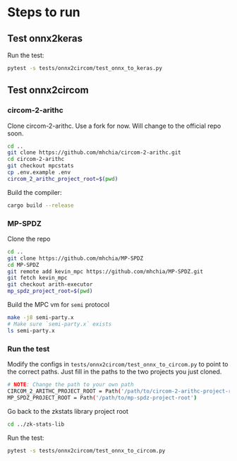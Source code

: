 # Steps to run

## Test onnx2keras

Run the test:

```bash
pytest -s tests/onnx2circom/test_onnx_to_keras.py
```

## Test onnx2circom

### circom-2-arithc

Clone circom-2-arithc. Use a fork for now. Will change to the official repo soon.

```bash
cd ..
git clone https://github.com/mhchia/circom-2-arithc.git
cd circom-2-arithc
git checkout mpcstats
cp .env.example .env
circom_2_arithc_project_root=$(pwd)
```

Build the compiler:

```bash
cargo build --release
```

### MP-SPDZ

Clone the repo

```bash
cd ..
git clone https://github.com/mhchia/MP-SPDZ
cd MP-SPDZ
git remote add kevin_mpc https://github.com/mhchia/MP-SPDZ.git
git fetch kevin_mpc
git checkout arith-executor
mp_spdz_project_root=$(pwd)
```

Build the MPC vm for `semi` protocol

```bash
make -j8 semi-party.x
# Make sure `semi-party.x` exists
ls semi-party.x
```

### Run the test

Modify the configs in `tests/onnx2circom/test_onnx_to_circom.py` to point to the correct paths. Just fill in the paths to the two projects you just cloned.

```bash
# NOTE: Change the path to your own path
CIRCOM_2_ARITHC_PROJECT_ROOT = Path('/path/to/circom-2-arithc-project-root')
MP_SPDZ_PROJECT_ROOT = Path('/path/to/mp-spdz-project-root')
```

Go back to the zkstats library project root

```bash
cd ../zk-stats-lib
```

Run the test:

```bash
pytest -s tests/onnx2circom/test_onnx_to_circom.py
```
